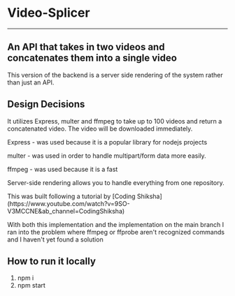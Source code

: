 # Video-Splicer
---
An API that takes in two videos and concatenates them into a single video
---
This version of the backend is a server side rendering of the system rather than just an API.

## Design Decisions

<p>It utilizes Express, multer and ffmpeg to take up to 100 videos and return a concatenated video. The video will be downloaded immediately.</p>

<p>Express - was used because it is a popular library for nodejs projects</p>

<p>multer - was used in order to handle multipart/form data more easily.</p>

<p>ffmpeg - was used because it is a fast</p>

<p>Server-side rendering allows you to handle everything from one repository.</p>

<p>This was built following a tutorial by [Coding Shiksha](https://www.youtube.com/watch?v=9SO-V3MCCNE&ab_channel=CodingShiksha)
<p>

<p>With both this implementation and the implementation on the main branch I ran into the problem where ffmpeg or ffprobe aren't recognized commands and I haven't yet found a solution</p>

## How to run it locally

1. npm i
2. npm start

